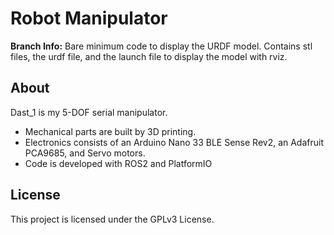 # Robot Manipulator


**Branch Info:** Bare minimum code to display the URDF model. Contains stl files, the urdf file, and the launch file to display the model with rviz.


## About
Dast_1 is my 5-DOF serial manipulator.
* Mechanical parts are built by 3D printing.
* Electronics consists of an Arduino Nano 33 BLE Sense Rev2, an Adafruit PCA9685, and Servo motors.
* Code is developed with ROS2 and PlatformIO


## License
This project is licensed under the GPLv3 License.
